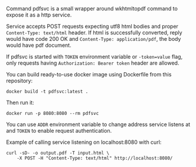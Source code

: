 Command pdfsvc is a small wrapper around wkhtmltopdf command to expose it as
a http service.

Service accepts POST requests expecting utf8 html bodies and proper
`Content-Type: text/html` header. If html is successfully converted, reply
would have code 200 OK and `Content-Type: application/pdf`, the body would have
pdf document.

If pdfsvc is started with `TOKEN` environment variable or `-token=value` flag,
only requests having `Authorization: Bearer token` header are allowed.

You can build ready-to-use docker image using Dockerfile from this repository:

	docker build -t pdfsvc:latest .

Then run it:

	docker run -p 8080:8080 --rm pdfsvc

You can use `ADDR` environment variable to change address service listens at
and `TOKEN` to enable request authentication.

Example of calling service listening on localhost:8080 with curl:

	curl -sD- -o output.pdf -T input.html \
		-X POST -H "Content-Type: text/html" http://localhost:8080/
